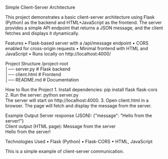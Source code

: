 Simple Client-Server Architecture

This project demonstrates a basic client-server architecture using Flask (Python) as the backend and HTML+JavaScript as the frontend. The server provides a simple API endpoint that returns a JSON message, and the client fetches and displays it dynamically.

Features
	•	Flask-based server with a /api/message endpoint
	•	CORS enabled for cross-origin requests
	•	Minimal frontend with HTML and JavaScript
	•	Runs locally on http://localhost:4000/

Project Structure
/project-root  
│── server.py       # Flask backend  
│── client.html     # Frontend  
│── README.md       # Documentation  

How to Run the Project
	1.	Install dependencies:
 pip install flask flask-cors  
 	2.	Run the server:
  python server.py  
  The server will start on http://localhost:4000.
	3.	Open client.html in a browser. The page will fetch and display the message from the server.

Example Output
Server response (JSON):
{"message": "Hello from the server!"}  
Client output (HTML page):
Message from the server  
Hello from the server!  

Technologies Used
	•	Flask (Python)
	•	Flask-CORS
	•	HTML, JavaScript

This is a simple example of client-server communication.
